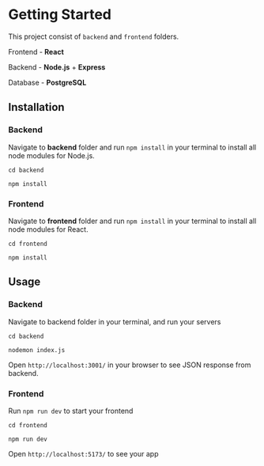 # Getting Started

This project consist of `backend` and `frontend` folders.

Frontend - **React**

Backend - **Node.js** + **Express**

Database - **PostgreSQL**

## Installation

### Backend

Navigate to **backend** folder and run `npm install` in your terminal to install all node modules for Node.js.

    cd backend

    npm install

### Frontend

Navigate to **frontend** folder and run `npm install` in your terminal to install all node modules for React.

    cd frontend

    npm install

## Usage

### Backend

Navigate to backend folder in your terminal, and run your servers

    cd backend

    nodemon index.js

Open `http://localhost:3001/` in your browser to see JSON response from backend.

### Frontend

Run `npm run dev` to start your frontend

    cd frontend

    npm run dev

Open `http://localhost:5173/` to see your app

